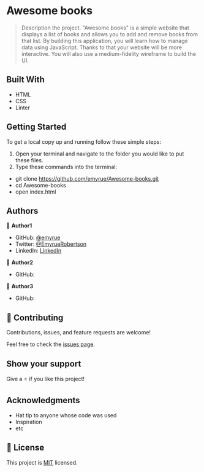 # Awesome books

> Description the project.
"Awesome books" is a simple website that displays a list of books and allows you to add and remove books from that list. By building this application, you will learn how to manage data using JavaScript. Thanks to that your website will be more interactive. You will also use a medium-fidelity wireframe to build the UI.

## Built With

- HTML
- CSS
- Linter

## Getting Started

To get a local copy up and running follow these simple steps: 
1. Open your terminal and navigate to the folder you would like to put these files.
2. Type these commands into the terminal: 
 - git clone https://github.com/emyrue/Awesome-books.git
 - cd Awesome-books
 - open index.html

## Authors

👤 **Author1**

- GitHub: [@emyrue](https://github.com/emyrue)
- Twitter: [@EmyrueRobertson](https://twitter.com/EmyrueRobertson)
- LinkedIn: [LinkedIn](https://www.linkedin.com/in/emily-robertson-70a2bb22a/)

👤 **Author2**

- GitHub: []()

👤 **Author3**

- GitHub: []()

## 🤝 Contributing

Contributions, issues, and feature requests are welcome!

Feel free to check the [issues page](https://github.com/emyrue/Awesome-books/issues).

## Show your support

Give a ⭐️ if you like this project!

## Acknowledgments

- Hat tip to anyone whose code was used
- Inspiration
- etc

## 📝 License

This project is [MIT](./MIT.md) licensed.